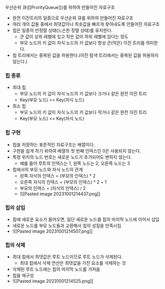 우선순위 큐([[ProrityQueue]])를 위하여 만들어진 자료구조
- 완전 이진트리의 일종으로 우선순위 큐를 위하여 만들어진 자료구조
- 여러 개의 값들 중에서 최댓값이나 최솟값을 빠르게 찾아내도록 만들어진 자료구조
- 힙은 일종의 반정렬 상태(느슨한 정렬 상태)를 유지한다.
	- 큰 값이 상위 레벨에 있고 작은 값이 하위 레벨에 있다는 정도
	- 부모 노드의 키 값이 자식 노드의 키 값보다 항상 큰(작은) 이진 트리를 의미한다.
- 힙 트리에서는 중복된 값을 허용한다.(이진 탐색 트리에서는 중복된 값을 허용하지 않는다.)

### 힙 종류
- 최대 힙
	- 부모 노드의 키 값이 자식 노드의 키 값보다 크거나 같은 완전 이진 트리
	- Key(부모 노드) >= Key(자식 노드)
- 최소 힙
	- 부모 노드의 키 값이 자식 노드의 키 값보다 작거나 같은 완전 이진 트리
	- Key(부모 노드) <= Key(자식 노드)

### 힙 구현
- 힙을 저장하는 표준적인 자료구조는 배열이다.
- 구현을 쉽게 하기 위하여 배열의 첫 번째 인덱스인 0은 사용되지 않는다.
- 특정 위치의 노드 번호는 새로운 노드가 추가되어도 변하지 않는다.
	- 예를 들어 루트의 인덱스는 1, 왼쪽 노드는 2, 오른쪽 노드는 3
- 힙에서의 부모 노드와 자식 노드의 관계
	- 왼쪽 자식의 인덱스 = (부모의 인덱스) * 2
	- 오른쪽 자식의 인덱스 = (부모의 인덱스) * 2 + 1
	- 부모의 인덱스 = (자식의 인덱스) / 2
	- ![[Pasted image 20231001214437.png]]

### 힙의 삽입
- 힙에 새로운 요소가 들어오면, 일단 새로운 노드를 힙의 마지막 노드에 이어서 삽입
- 새로운 노드를 부모 노드들과 교환해서 힙의 성질을 만족시킴
- ![[Pasted image 20231001214507.png]]

### 힙의 삭제
- 최대 힙에서 최댓값은 루트 노드이므로 루트 노드가 삭제된다.
	- 최대 힙에서 삭제 연산은 최댓값을 가진 요소를 삭제하는 것
- 삭제된 루트 노드에는 힙의 마지막 노드를 가져옴
- 힙을 재구성
- ![[Pasted image 20231001214525.png]]
